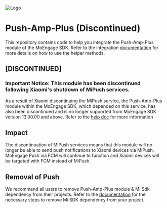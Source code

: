 ![Logo](/.github/logo.png)

# Push-Amp-Plus (Discontinued)
This repository contains code to help you integrate the Push-Amp-Plus module of the MoEngage SDK.
Refer to the integration [documentation](https://developers.moengage.com/hc/en-us/articles/4403466194708-Configuring-Xiaomi-Push) for more details on how to use the helper methods.

## [DISCONTINUED]

### Important Notice: This module has been discontinued following Xiaomi's shutdown of MiPush services.
As a result of Xiaomi discontinuing the MiPush service, the Push-Amp-Plus module within the MoEngage SDK, which depended on this service, has also been discontinued and is no longer supported from MoEngage SDK version 13.00.00 and above.
Refer to the [help doc](https://help.moengage.com/hc/en-us/articles/23072207451540-Discontinuation-of-Mi-Push-Service) for more information

## Impact

The discontinuation of MiPush services means that this module will no longer be able to send push notifications to Xiaomi devices via MiPush. MoEngage Push via FCM will continue to function and Xiaomi devices will be targeted with FCM instead of MiPush.

## Removal of Push
We recommend all users to remove Push-Amp-Plus module & Mi Sdk dependency  from their projects.
Refer to the [documentation](https://developers.moengage.com/hc/en-us/articles/23074209085332-Steps-to-Remove-Mi-SDK-Dependency) for the necessary steps to remove Mi SDK dependency from your project.
